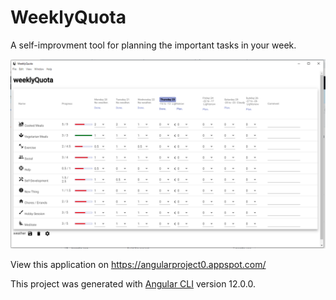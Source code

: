 # WeeklyQuota
A self-improvment tool for planning the important tasks in your week.

![screenshot](Screenshot.png)

View this application on https://angularproject0.appspot.com/

This project was generated with [Angular CLI](https://github.com/angular/angular-cli) version 12.0.0.
